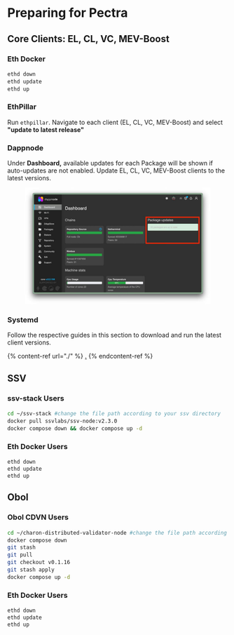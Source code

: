 # Preparing for Pectra

## Core Clients: EL, CL, VC, MEV-Boost

### Eth Docker

```sh
ethd down
ethd update
ethd up
```

### EthPillar

Run `ethpillar`. Navigate to each client (EL, CL, VC, MEV-Boost) and select **"update to latest release"**

### Dappnode

Under **Dashboard,** available updates for each Package will be shown if auto-updates are not enabled. Update EL, CL, VC, MEV-Boost clients to the latest versions.

<figure><img src="../../.gitbook/assets/telegram-cloud-photo-size-5-6082522394309806867-y.jpg" alt=""><figcaption></figcaption></figure>

### Systemd

Follow the respective guides in this section to download and run the latest client versions.

{% content-ref url="./" %}
[.](./)
{% endcontent-ref %}

## SSV

### ssv-stack Users

```sh
cd ~/ssv-stack #change the file path according to your ssv directory
docker pull ssvlabs/ssv-node:v2.3.0
docker compose down && docker compose up -d
```

### Eth Docker Users

```
ethd down
ethd update
ethd up
```

## Obol

### Obol CDVN Users

```sh
cd ~/charon-distributed-validator-node #change the file path according to your ssv directory
docker compose down
git stash
git pull
git checkout v0.1.16
git stash apply
docker compose up -d
```

### Eth Docker Users

```
ethd down
ethd update
ethd up
```
